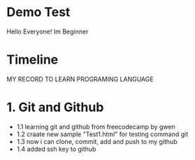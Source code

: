 # Demo Test

Hello Everyone!
Im Beginner

# Timeline
MY RECORD TO LEARN PROGRAMING LANGUAGE
# 1. Git and Github
* 1.1 learning git and github from freecodecamp by gwen
* 1.2 craate new sample "Test1.html" for testing command git
* 1.3 now i can clone, commit, add and push to my github
* 1.4 added ssh key to github